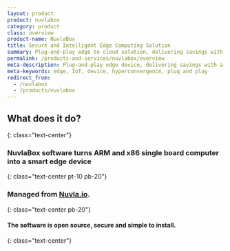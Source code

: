 ```yaml
---
layout: product
product: nuvlabox
category: product
class: overview
product-name: NuvlaBox
title: Secure and Intelligent Edge Computing Solution
summary: Plug-and-play edge to cloud solution, delivering savings with a simple, secure and private "cloud-in-a-box" solution. Build scalable IoT systems, reduce operational costs and improve efficiency.
permalink: /products-and-services/nuvlabox/overview
meta-description: Plug-and-play edge device, delivering savings with a simple, secure and private "cloud-in-a-box" solution. Build scalable IoT systems, reduce operational costs and improve efficiency.
meta-keywords: edge, IoT, device, hyperconvergence, plug and play
redirect_from:
  - /nuvlabox
  - /products/nuvlabox
---
```


## What does it do?
{: class="text-center"}

### NuvlaBox software turns ARM and x86 single board computer into a smart edge device
{: class="text-center pt-10 pb-20"}

### Managed from [Nuvla.io](/products-and-services/nuvla-io/overview).
{: class="text-center pb-20"}

#### The software is open source, secure and simple to install.
{: class="text-center"}
